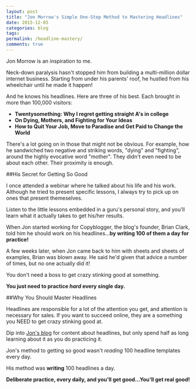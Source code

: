 ```yaml
---
layout: post
title: "Jon Morrow's Simple One-Step Method to Mastering Headlines"
date: 2015-12-05 
categories: blog
tags: 
permalink: /headline-mastery/
comments: true
---
```


Jon Morrow is an inspiration to me.

Neck-down paralysis hasn't stopped him from building a multi-million dollar internet business. Starting from under his parents' roof, he hustled from his wheelchair until he made it happen!

And he knows his headlines. Here are three of his best. Each brought in more than 100,000 visitors: 

- **Twentysomething: Why I regret getting straight A's in college**
- **On Dying, Mothers, and Fighting for Your Ideas**
- **How to Quit Your Job, Move to Paradise and Get Paid to Change the World**

There's a lot going on in those that might not be obvious. For example, how he sandwiched two negative and striking words, "dying" and "fighting", around the highly evocative word "mother". They didn't even need to be about each other. Their proximity is enough.

##His Secret for Getting So Good

I once attended a webinar where he talked about his life and his work. Although he tried to present specific lessons, I always try to pick up on ones that present themeselves.

Listen to the little lessons embedded in a guru's personal story, and you'll learn what it actually takes to get his/her results. 

When Jon started working for Copyblogger, the blog's founder, Brian Clark, told him he should work on his headlines…**by writing 100 of them a day for practice!**

A few weeks later, when Jon came back to him with sheets and sheets of examples, Brian was blown away. He said he'd given that advice a number of times, but no one actually did it!

You don't need a boss to get crazy stinking good at something.

**You just need to practice *hard* every single day.**

##Why You Should Master Headlines

Headlines are responsible for a lot of the attention you get, and attention is necessary for sales. If you want to succeed online, they are a something you NEED to get crazy stinking good at. 

Dip into [Jon's blog](http://boostblogtraffic.com/) for content about headlines, but only spend half as long learning about it as you do practicing it. 

Jon's method to getting so good wasn't *reading* 100 headline templates every day. 

His method was **writing** 100 headlines a day. 

**Deliberate practice, every daily, and you'll get good…You'll get real good!**


